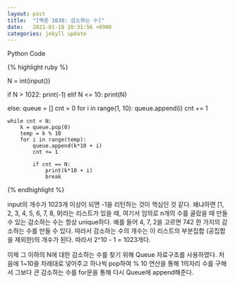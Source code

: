 ```yaml
---
layout: post
title:  "[백준 1038: 감소하는 수]"
date:   2021-01-18 20:31:56 +0900
categories: jekyll update
---
```


Python Code

{% highlight ruby %}

N = int(input())

if N > 1022:
    print(-1)
elif N <= 10:
    print(N)

else:
    queue = []
    cnt = 0
    for i in range(1, 10):
        queue.append(i)
        cnt += 1

    while cnt < N:
        k = queue.pop(0)
        temp = k % 10
        for i in range(temp):
            queue.append(k*10 + i)
            cnt += 1

            if cnt == N:
                print(k*10 + i)
                break
{% endhighlight %}

input의 개수가 1023개 이상이 되면 -1을 리턴하는 것이 핵심인 것 같다. 왜냐하면 [1, 2, 3, 4, 5, 6, 7, 8, 9]라는 리스트가 있을 때, 여기서 임의로 n개의 수를 골랐을 때 만들 수 있는 감소하는 수는 항상 unique하다. 예를 들어 4, 7, 2을 고르면 742 한 가지의 감소하는 수를 만들 수 있다. 따라서 감소하는 수의 개수는 이 리스트의 부분집합 (공집합을 제외한)의 개수가 된다. 따라서 2^10 - 1 = 1023개다.

이제 그 이하의 N에 대한 감소하는 수를 찾기 위해 Queue 자료구조를 사용하였다. 처음에 1~10을 차례대로 넣어주고 하나씩 pop하여 % 10 연산을 통해 1의자리 수를 구해서 그보다 큰 감소하는 수를 for문을 통해 다시 Queue에 append해준다.